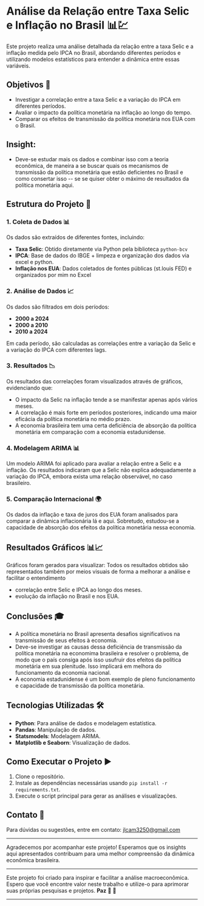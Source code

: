 # Análise da Relação entre Taxa Selic e Inflação no Brasil 📊💹

Este projeto realiza uma análise detalhada da relação entre a taxa Selic e a inflação medida pelo IPCA no Brasil, abordando diferentes períodos e utilizando modelos estatísticos para entender a dinâmica entre essas variáveis.

## Objetivos 🎯

- Investigar a correlação entre a taxa Selic e a variação do IPCA em diferentes períodos.
- Avaliar o impacto da política monetária na inflação ao longo do tempo.
- Comparar os efeitos de transmissão da política monetária nos EUA com o Brasil.

## Insight:
- Deve-se estudar mais os dados e combinar isso com a teoria econômica, de maneira a se buscar quais os mecanismos de transmissão da política monetária que estão deficientes no Brasil e como consertar isso -- se se quiser obter o máximo de resultados da política monetária aqui.

## Estrutura do Projeto 📑

### 1. Coleta de Dados 📊

Os dados são extraídos de diferentes fontes, incluindo:

- **Taxa Selic**: Obtido diretamente via Python pela biblioteca `python-bcv`
- **IPCA**: Base de dados do IBGE + limpeza e organização dos dados via excel e python.
- **Inflação nos EUA**: Dados coletados de fontes públicas (st.louis FED) e organizados por mim no Excel

### 2. Análise de Dados 📈

Os dados são filtrados em dois períodos:

- **2000 a 2024**
- **2000 a 2010**
- **2010 a 2024**

Em cada período, são calculadas as correlações entre a variação da Selic e a variação do IPCA com diferentes lags.

### 3. Resultados 📉

Os resultados das correlações foram visualizados através de gráficos, evidenciando que:

- O impacto da Selic na inflação tende a se manifestar apenas após vários meses.
- A correlação é mais forte em períodos posteriores, indicando uma maior eficácia da política monetária no médio prazo.
- A economia brasileira tem uma certa deficiência de absorção da política monetária em comparação com a economia estadunidense.

### 4. Modelagem ARIMA 📊

Um modelo ARIMA foi aplicado para avaliar a relação entre a Selic e a inflação. Os resultados indicaram que a Selic não explica adequadamente a variação do IPCA, embora exista uma relação observável, no caso brasileiro.

### 5. Comparação Internacional 🌍

Os dados da inflação e taxa de juros dos EUA foram analisados para comparar a dinâmica inflacionária lá e aqui. Sobretudo, estudou-se a capacidade de absorção dos efeitos da política monetária nessa economia.

## Resultados Gráficos 📊📈

Gráficos foram gerados para visualizar:
Todos os resultados obtidos são representados também por meios visuais de forma a melhorar a análise e facilitar o entendimento 

-  correlação entre Selic e IPCA ao longo dos meses.
-  evolução da inflação no Brasil e nos EUA.
  
## Conclusões 🎓

- A política monetária no Brasil apresenta desafios significativos na transmissão de seus efeitos à economia.
- Deve-se investigar as causas dessa deficiência de transmissão da política monetária na economima brasileira e resolver o problema, de modo que o país consiga após isso usufruir dos efeitos da política monetária em sua plenitude. Isso implicará em melhora do funcionamento da economia nacional.
- A economia estadunidense é um bom exemplo de pleno funcionamento e capacidade de transmissão da política monetária.

## Tecnologias Utilizadas 🛠️

- **Python**: Para análise de dados e modelagem estatística.
- **Pandas**: Manipulação de dados.
- **Statsmodels**: Modelagem ARIMA.
- **Matplotlib e Seaborn**: Visualização de dados.

## Como Executar o Projeto ▶️

1. Clone o repositório.
2. Instale as dependências necessárias usando `pip install -r requirements.txt`.
3. Execute o script principal para gerar as análises e visualizações.

## Contato 📧

Para dúvidas ou sugestões, entre em contato: jlcam3250@gmail.com

---

Agradecemos por acompanhar este projeto! Esperamos que os insights aqui apresentados contribuam para uma melhor compreensão da dinâmica econômica brasileira.

---

Este projeto foi criado para inspirar e facilitar a análise macroeconômica. Espero que você encontre valor neste trabalho e utilize-o para aprimorar suas próprias pesquisas e projetos. **Paz** 🖖 🌟

---
